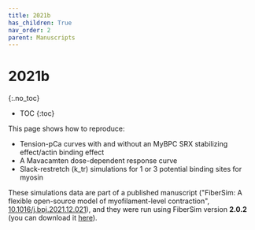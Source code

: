 ```yaml
---
title: 2021b
has_children: True
nav_order: 2
parent: Manuscripts
---
```


# 2021b
{:.no_toc}

* TOC
{:toc}

This page shows how to reproduce: 

+ Tension-pCa curves with and without an MyBPC SRX stabilizing effect/actin binding effect
+ A Mavacamten dose-dependent response curve
+ Slack-restretch (k_tr) simulations for 1 or 3 potential binding sites for myosin

These simulations data are part of a published manuscript ("FiberSim: A flexible open-source model of myofilament-level contraction", [10.1016/j.bpj.2021.12.021](https://www.sciencedirect.com/science/article/pii/S000634952103945X)), and they were run using FiberSim version **2.0.2** (you can download it [here](https://doi.org/10.5281/zenodo.5783975)).


